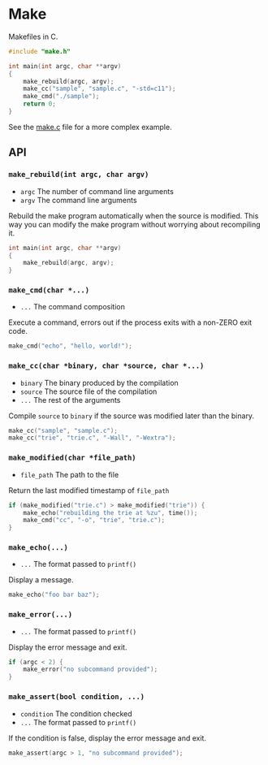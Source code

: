 # Make
Makefiles in C.

```c
#include "make.h"

int main(int argc, char **argv)
{
    make_rebuild(argc, argv);
    make_cc("sample", "sample.c", "-std=c11");
    make_cmd("./sample");
    return 0;
}
```

See the [make.c](./make.c) file for a more complex example.

## API
### `make_rebuild(int argc, char argv)`
- `argc` The number of command line arguments
- `argv` The command line arguments

Rebuild the make program automatically when the source is modified. This way
you can modify the make program without worrying about recompiling it.

```c
int main(int argc, char **argv)
{
    make_rebuild(argc, argv);
}
```

### `make_cmd(char *...)`
- `...` The command composition

Execute a command, errors out if the process exits with a non-ZERO exit code.

```c
make_cmd("echo", "hello, world!");
```

### `make_cc(char *binary, char *source, char *...)`
- `binary` The binary produced by the compilation
- `source` The source file of the compilation
- `...` The rest of the arguments

Compile `source` to `binary` if the source was modified later than the binary.

```c
make_cc("sample", "sample.c");
make_cc("trie", "trie.c", "-Wall", "-Wextra");
```

### `make_modified(char *file_path)`
- `file_path` The path to the file

Return the last modified timestamp of `file_path`

```c
if (make_modified("trie.c") > make_modified("trie")) {
    make_echo("rebuilding the trie at %zu", time());
    make_cmd("cc", "-o", "trie", "trie.c");
}
```

### `make_echo(...)`
- `...` The format passed to `printf()`

Display a message.

```c
make_echo("foo bar baz");
```

### `make_error(...)`
- `...` The format passed to `printf()`

Display the error message and exit.

```c
if (argc < 2) {
    make_error("no subcommand provided");
}
```

### `make_assert(bool condition, ...)`
- `condition` The condition checked
- `...` The format passed to `printf()`

If the condition is false, display the error message and exit.

```c
make_assert(argc > 1, "no subcommand provided");
```
